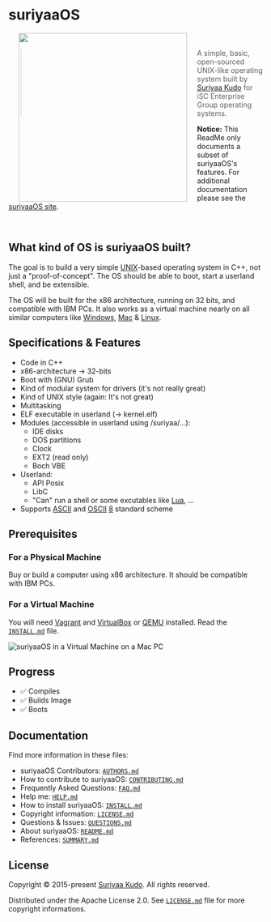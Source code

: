 # suriyaaOS

 <img src="https://upload.wikimedia.org/wikipedia/commons/2/26/SuriyaaOS-logo.png"
 hspace="20" align="left" height="333"/>

<!-- Non-breaking space -->
&nbsp;

> A simple, basic, open-sourced UNIX-like operating system built by [Suriyaa Kudo][creator] for iSC Enterprise Group operating systems.

**Notice:** This ReadMe only documents a subset of suriyaaOS's features. For additional documentation please see the [suriyaaOS site][suriyaaos].

<!-- Non-breaking space -->
&nbsp;


## What kind of OS is suriyaaOS built?

The goal is to build a very simple [UNIX][unix]-based operating	system in C++, not just	a "proof-of-concept". The OS should be able to boot, start a userland shell, and be extensible.

The OS will be built for the x86 architecture, running on 32 bits, and compatible with IBM PCs. It also works as a virtual machine nearly on all similar computers like [Windows][win], [Mac][mac] & [Linux][lin].


## Specifications & Features

 * Code in C++
 * x86-architecture -> 32-bits
 * Boot with (GNU) Grub
 * Kind of modular system for drivers (it's not really great)
 * Kind of UNIX style (again: It's not great)
 * Multitasking
 * ELF executable in userland (-> kernel.elf)
 * Modules (accessible in userland using /suriyaa/...):
	* IDE disks
	* DOS partitions
	* Clock
	* EXT2 (read only)
	* Boch VBE
 * Userland:
	* API Posix
	* LibC
	* "Can" run a shell or some excutables like [Lua][lua], ...
 * Supports [ASCII][ascii] and [OSCII][oscii] [8][oscii8] standard scheme


## Prerequisites

### For a Physical Machine

Buy or build a computer using x86 architecture. It should be compatible with IBM PCs.

### For a Virtual Machine

You will need [Vagrant][vagrant] and [VirtualBox][oraclevm] or [QEMU][qemu] installed. Read the [`INSTALL.md`][install] file.

![suriyaaOS in a Virtual Machine on a Mac PC](https://raw.githubusercontent.com/SamyPesse/How-to-Make-a-Computer-Operating-System/master/preview.png)


## Progress

  - :white_check_mark: Compiles
  - :white_check_mark: Builds Image
  - :white_check_mark: Boots


## Documentation

Find more information in these files:

 * suriyaaOS Contributors: [`AUTHORS.md`][authors]
 * How to contribute to suriyaaOS: [`CONTRIBUTING.md`][contrib]
 * Frequently Asked Questions: [`FAQ.md`][faq]
 * Help me: [`HELP.md`][help]
 * How to install suriyaaOS: [`INSTALL.md`][install]
 * Copyright information: [`LICENSE.md`][license]
 * Questions & Issues: [`QUESTIONS.md`][quest]
 * About suriyaaOS: [`README.md`][readme]
 * References: [`SUMMARY.md`][summary]


## License

Copyright © 2015-present [Suriyaa Kudo][creator]. All rights reserved.

Distributed under the Apache License 2.0. See [`LICENSE.md`][license] file for more copyright informations.


<!-- Links -->
[suriyaaos]: https://suriyaaos.github.io/
[creator]: https://j.mp/ToSuriyaa
[github]: https://github.com/SuriyaaKudoIsc/suriyaaos

[unix]: https://en.wikipedia.org/wiki/UNIX
[win]: http://windows.microsoft.com/en-US/windows/home
[mac]: https://www.apple.com/mac/
[lin]: http://www.linux-foundation.org/

[lua]: https://www.lua.org/
[ascii]: https://en.wikipedia.org/wiki/ASCII
[oscii]: https://github.com/osciicode
[oscii8]: https://osciicode.github.io/oscii8/

[vagrant]: https://www.vagrantup.com/
[oraclevm]: https://www.virtualbox.org/
[qemu]: http://wiki.qemu.org/Main_Page

[authors]: ./AUTHORS.md
[contrib]: ./CONTRIBUTING.md
[faq]: ./FAQ.md
[help]: ./HELP.md
[install]: ./INSTALL.md
[license]: ./LICENSE.md
[quest]: ./QUESTIONS.md
[readme]: ./README.md
[summary]: ./SUMMARY.md

